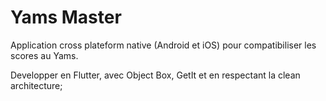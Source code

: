 # Yams Master

Application cross plateform native (Android et iOS) pour compatibiliser les scores au Yams.

Developper en Flutter, avec Object Box, GetIt et en respectant la clean architecture;
